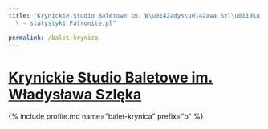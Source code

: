 ```yaml
---
title: "Krynickie Studio Baletowe im. W\u0142adys\u0142awa Szl\u0119ka | Patromierz\
  \ - statystyki Patronite.pl"

permalink: /balet-krynica
---
```


# [Krynickie Studio Baletowe im. Władysława Szlęka](https://patronite.pl/balet-krynica)

{% include profile.md name="balet-krynica" prefix="b" %}
